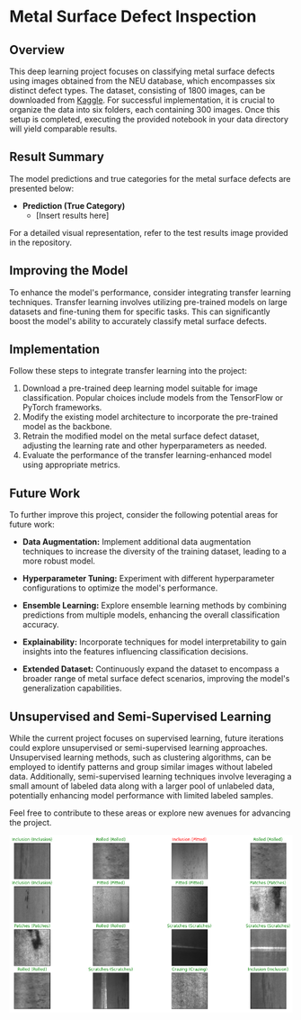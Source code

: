 # Metal Surface Defect Inspection

## Overview
This deep learning project focuses on classifying metal surface defects using images obtained from the NEU database, which encompasses six distinct defect types. The dataset, consisting of 1800 images, can be downloaded from [Kaggle](https://www.kaggle.com/fantacher/neu-metal-surface-defects-data). For successful implementation, it is crucial to organize the data into six folders, each containing 300 images. Once this setup is completed, executing the provided notebook in your data directory will yield comparable results.

## Result Summary
The model predictions and true categories for the metal surface defects are presented below:

- **Prediction (True Category)**
  - [Insert results here]

For a detailed visual representation, refer to the test results image provided in the repository.

## Improving the Model
To enhance the model's performance, consider integrating transfer learning techniques. Transfer learning involves utilizing pre-trained models on large datasets and fine-tuning them for specific tasks. This can significantly boost the model's ability to accurately classify metal surface defects.

## Implementation
Follow these steps to integrate transfer learning into the project:

1. Download a pre-trained deep learning model suitable for image classification. Popular choices include models from the TensorFlow or PyTorch frameworks.
2. Modify the existing model architecture to incorporate the pre-trained model as the backbone.
3. Retrain the modified model on the metal surface defect dataset, adjusting the learning rate and other hyperparameters as needed.
4. Evaluate the performance of the transfer learning-enhanced model using appropriate metrics.

## Future Work
To further improve this project, consider the following potential areas for future work:

- **Data Augmentation:** Implement additional data augmentation techniques to increase the diversity of the training dataset, leading to a more robust model.
  
- **Hyperparameter Tuning:** Experiment with different hyperparameter configurations to optimize the model's performance.

- **Ensemble Learning:** Explore ensemble learning methods by combining predictions from multiple models, enhancing the overall classification accuracy.

- **Explainability:** Incorporate techniques for model interpretability to gain insights into the features influencing classification decisions.

- **Extended Dataset:** Continuously expand the dataset to encompass a broader range of metal surface defect scenarios, improving the model's generalization capabilities.

## Unsupervised and Semi-Supervised Learning
While the current project focuses on supervised learning, future iterations could explore unsupervised or semi-supervised learning approaches. Unsupervised learning methods, such as clustering algorithms, can be employed to identify patterns and group similar images without labeled data. Additionally, semi-supervised learning techniques involve leveraging a small amount of labeled data along with a larger pool of unlabeled data, potentially enhancing model performance with limited labeled samples.

Feel free to contribute to these areas or explore new avenues for advancing the project.


![Test Results](test_result.png)

